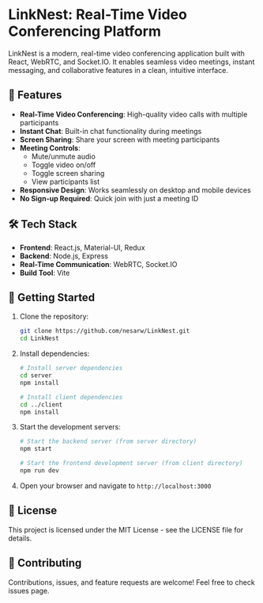 # LinkNest: Real-Time Video Conferencing Platform

LinkNest is a modern, real-time video conferencing application built with React, WebRTC, and Socket.IO. It enables seamless video meetings, instant messaging, and collaborative features in a clean, intuitive interface.

## 🚀 Features

- **Real-Time Video Conferencing**: High-quality video calls with multiple participants
- **Instant Chat**: Built-in chat functionality during meetings
- **Screen Sharing**: Share your screen with meeting participants
- **Meeting Controls**: 
  - Mute/unmute audio
  - Toggle video on/off
  - Toggle screen sharing
  - View participants list
- **Responsive Design**: Works seamlessly on desktop and mobile devices
- **No Sign-up Required**: Quick join with just a meeting ID

## 🛠️ Tech Stack

- **Frontend**: React.js, Material-UI, Redux
- **Backend**: Node.js, Express
- **Real-Time Communication**: WebRTC, Socket.IO
- **Build Tool**: Vite

## 🚦 Getting Started

1. Clone the repository:
   ```bash
   git clone https://github.com/nesarw/LinkNest.git
   cd LinkNest
   ```

2. Install dependencies:
   ```bash
   # Install server dependencies
   cd server
   npm install

   # Install client dependencies
   cd ../client
   npm install
   ```

3. Start the development servers:
   ```bash
   # Start the backend server (from server directory)
   npm start

   # Start the frontend development server (from client directory)
   npm run dev
   ```

4. Open your browser and navigate to `http://localhost:3000`

## 📝 License

This project is licensed under the MIT License - see the LICENSE file for details.

## 🤝 Contributing

Contributions, issues, and feature requests are welcome! Feel free to check issues page. 
